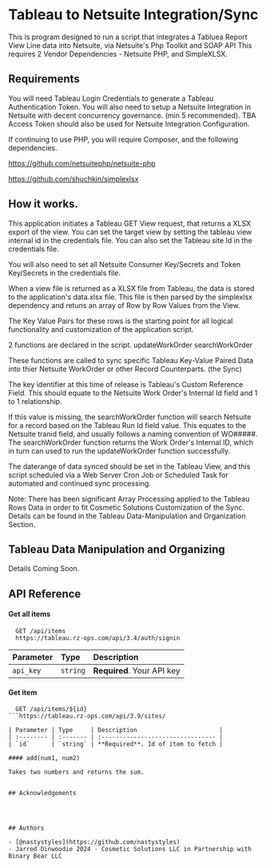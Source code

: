 
# Tableau to Netsuite Integration/Sync

This is program designed to run a script that integrates a Tabluea Report View Line data into Netsuite, via Netsuite's Php Toolkit and SOAP API
This requires 2 Vendor Dependencies - Netsuite PHP, and SimpleXLSX.



## Requirements
You will need Tableau Login Credentials to generate a Tableau Authentication Token. 
You will also need to setup a Netsuite Integration in Netsuite with decent concurrency governance. (min 5 recommended). TBA Access Token should also be used for Netsuite Integration Configuration.

If continuing to use PHP, you will require Composer, and the following dependencies.

https://github.com/netsuitephp/netsuite-php

https://github.com/shuchkin/simplexlsx


## How it works.
This application initiates a Tableau GET View request, that returns a XLSX export of the view. You can set the target view by setting the tableau view internal id in the credentials file. You can also set the Tableau site Id in the credentials file.

You will also need to set all Netsuite Consumer Key/Secrets and Token Key/Secrets in the credentials file.

When a view file is returned as a XLSX file from Tableau, the data is stored to the application's data.xlsx file. This file is then parsed by the simplexlsx dependency and retuns an array of Row by Row Values from the View.

The Key Value Pairs for these rows is the starting point for all logical functionality and customization of the application script.

2 functions are declared in the script.
updateWorkOrder
searchWorkOrder

These functions are called to sync specific Tableau Key-Value Paired Data into thier Netsuite WorkOrder or other Record Counterparts.  (the Sync)

The key identifier at this time of release is Tableau's Custom Reference Field. This should equate to the Netsuite Work Order's Internal Id field and 1 to 1 relationship.

If this value is missing, the searchWorkOrder function will search Netsuite for a record based on the Tableau Run Id field value. This equates to the Netsuite tranid field, and usually follows a naming convention of WO#####. The searchWorkOrder function returns the Work Order's Internal ID, which in turn can used to run the updateWorkOrder function successfully.

The daterange of data synced should be set in the Tableau View, and this script scheduled via a Web Server Cron Job or Scheduled Task for automated and continued sync processing. 

Note: There has been significant Array Processing applied to the Tableau Rows Data in order to fit Cosmetic Solutions Customization of the Sync. Details can be found in the Tableau Data-Manipulation and Organization Section.

## Tableau Data Manipulation and Organizing
Details Coming Soon.
## API Reference

#### Get all items

```https
  GET /api/items
  https://tableau.rz-ops.com/api/3.4/auth/signin

```

| Parameter | Type     | Description                |
| :-------- | :------- | :------------------------- |
| `api_key` | `string` | **Required**. Your API key |

#### Get item

```http
  GET /api/items/${id}
```https://tableau.rz-ops.com/api/3.9/sites/

| Parameter | Type     | Description                       |
| :-------- | :------- | :-------------------------------- |
| `id`      | `string` | **Required**. Id of item to fetch |

#### add(num1, num2)

Takes two numbers and returns the sum.


## Acknowledgements




## Authors

- [@nastystyles](https://github.com/nastystyles)
- Jarrod Dinwoodie 2024 - Cosmetic Solutions LLC in Partnership with Binary Bear LLC
